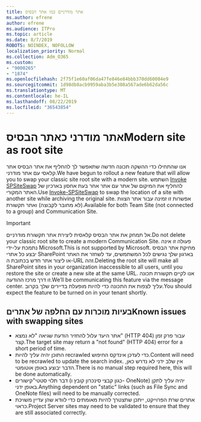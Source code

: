 ```yaml
---
title: אתר מודרניים כמו אתר הבסיס
ms.author: efrene
author: efrene
ms.audience: ITPro
ms.topic: article
ms.date: 8/7/2019
ROBOTS: NOINDEX, NOFOLLOW
localization_priority: Normal
ms.collection: Adm_O365
ms.custom:
- "9000265"
- "1874"
ms.openlocfilehash: 2f75f1e60af06da47fe846e84bbb370dd60084e9
ms.sourcegitcommit: 1d98db8acb9959aba3b5e308a567ade6b62da56c
ms.translationtype: MT
ms.contentlocale: he-IL
ms.lasthandoff: 08/22/2019
ms.locfileid: "36543854"
---
```

# <a name="modern-site-as-root-site"></a><span data-ttu-id="1b20d-102">אתר מודרני כאתר הבסיס</span><span class="sxs-lookup"><span data-stu-id="1b20d-102">Modern site as root site</span></span>

<span data-ttu-id="1b20d-103">אנו שהתחילו כדי ההשקה תכונה חדשה שתאפשר לך להחליף את אתר הבסיס אתר קלאסי עם אתר מודרני.</span><span class="sxs-lookup"><span data-stu-id="1b20d-103">We have begun to rollout a new feature that will allow you to swap your classic site root site with a modern site.</span></span> <span data-ttu-id="1b20d-104">השתמש [Invoke SPSiteSwap](https://docs.microsoft.com/powershell/module/sharepoint-online/invoke-spositeswap?view=sharepoint-ps) להחליף את המיקום של אתר עם אתר אחר בעת אחסון בארכיון של האתר המקורי.</span><span class="sxs-lookup"><span data-stu-id="1b20d-104">Use [Invoke-SPSiteSwap](https://docs.microsoft.com/powershell/module/sharepoint-online/invoke-spositeswap?view=sharepoint-ps) to swap the location of a site with another site while archiving the original site.</span></span> <span data-ttu-id="1b20d-105">אפשרות זו זמינה עבור אתר הצוות (לא מחובר לקבוצה) ואתר תקשורת.</span><span class="sxs-lookup"><span data-stu-id="1b20d-105">Available for both Team Site (not connected to a group) and Communication Site.</span></span> 

>[!Important]
> <span data-ttu-id="1b20d-106">אל תמחק את אתר הבסיס קלאסית ליצירת אתר תקשורת מודרניים.</span><span class="sxs-lookup"><span data-stu-id="1b20d-106">Do not delete your classic root site to create a modern Communication Site.</span></span> <span data-ttu-id="1b20d-107">פעולה זו אינה נתמכת על-ידי Microsoft.</span><span class="sxs-lookup"><span data-stu-id="1b20d-107">This is not supported by Microsoft.</span></span> <span data-ttu-id="1b20d-108">מחיקת אתר הבסיס יבצע כל אתרי SharePoint בארגון שלך נגישים לכל המשתמשים, עד לשחזר את האתר או ליצור אתר חדש בכתובת ה-URL זהה.</span><span class="sxs-lookup"><span data-stu-id="1b20d-108">Deleting the root site will make all SharePoint sites in your organization inaccessible to all users, until you restore the site or create a new site at the same URL.</span></span> <span data-ttu-id="1b20d-109">אנו לקיים תקשורת תכונה זו דרך מרכז ההודעה.</span><span class="sxs-lookup"><span data-stu-id="1b20d-109">We’ll be communicating this feature via the message center.</span></span> <span data-ttu-id="1b20d-110">עליך לצפות את התכונה כדי להיות מופעלת בדיירים שלך בקרוב.</span><span class="sxs-lookup"><span data-stu-id="1b20d-110">You should expect the feature to be turned on in your tenant shortly.</span></span>

## <a name="known-issues-with-swapping-sites"></a><span data-ttu-id="1b20d-111">בעיות מוכרות עם החלפה של אתרים</span><span class="sxs-lookup"><span data-stu-id="1b20d-111">Known issues with swapping sites</span></span>
- <span data-ttu-id="1b20d-112">אתר היעד עלול להחזיר הודעת שגיאה "לא נמצא" (HTTP 404) עבור פרק זמן קצר.</span><span class="sxs-lookup"><span data-stu-id="1b20d-112">The target site may return a "not found" (HTTP 404) error for a short period of time.</span></span>
- <span data-ttu-id="1b20d-113">התוכן יהיה עליך להיות recrawled כדי לעדכן אינדקס החיפוש.</span><span class="sxs-lookup"><span data-stu-id="1b20d-113">Content will need to be recrawled to update the search index.</span></span> <span data-ttu-id="1b20d-114">אין שלב ידני לא נדרש כאן, הדבר יבוצע באופן אוטומטי.</span><span class="sxs-lookup"><span data-stu-id="1b20d-114">There is no manual step required here, this will be done automatically.</span></span>
- <span data-ttu-id="1b20d-115">דבר תלוי סטטי"קישורים (כגון קבצי סינכרון קובץ ו- OneNote) יהיה עליך לתקן באופן ידני.</span><span class="sxs-lookup"><span data-stu-id="1b20d-115">Anything dependent on "static" links (such as File Sync and OneNote files) will need to be manually corrected.</span></span>
- <span data-ttu-id="1b20d-116">אתרים שרת הפרוייקט, ייתכן שתצטרך להיות מאומתים כדי לוודא שהן עדיין משויכת כראוי.</span><span class="sxs-lookup"><span data-stu-id="1b20d-116">Project Server sites may need to be validated to ensure that they are still associated correctly.</span></span> 
